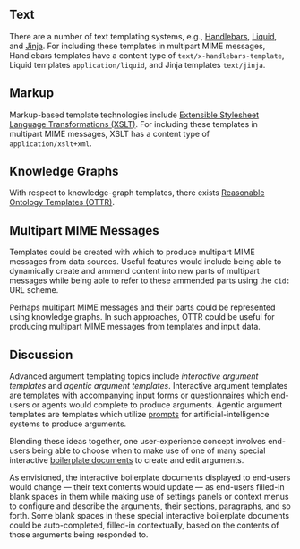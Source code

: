 ## Text

There are a number of text templating systems, e.g., [Handlebars](https://handlebarsjs.com/), [Liquid](https://liquidjs.com/), and [Jinja](https://jinja.palletsprojects.com/en/stable/). For including these templates in multipart MIME messages, Handlebars templates have a content type of `text/x-handlebars-template`, Liquid templates `application/liquid`, and Jinja templates `text/jinja`.

## Markup

Markup-based template technologies include [Extensible Stylesheet Language Transformations (XSLT)](https://en.wikipedia.org/wiki/XSLT). For including these templates in multipart MIME messages, XSLT has a content type of `application/xslt+xml`.

## Knowledge Graphs

With respect to knowledge-graph templates, there exists [Reasonable Ontology Templates (OTTR)](https://www.ottr.xyz/).

## Multipart MIME Messages

Templates could be created with which to produce multipart MIME messages from data sources. Useful features would include being able to dynamically create and ammend content into new parts of multipart messages while being able to refer to these ammended parts using the `cid:` URL scheme.

Perhaps multipart MIME messages and their parts could be represented using knowledge graphs. In such approaches, OTTR could be useful for producing multipart MIME messages from templates and input data.

## Discussion

Advanced argument templating topics include _interactive argument templates_ and _agentic argument templates_. Interactive argument templates are templates with accompanying input forms or questionnaires which end-users or agents would complete to produce arguments. Agentic argument templates are templates which utilize [prompts](https://en.wikipedia.org/wiki/Prompt_engineering) for artificial-intelligence systems to produce arguments.

Blending these ideas together, one user-experience concept involves end-users being able to choose when to make use of one of many special interactive [boilerplate documents](https://en.wikipedia.org/wiki/Boilerplate_text) to create and edit arguments.

As envisioned, the interactive boilerplate documents displayed to end-users would change — their text contents would update — as end-users filled-in blank spaces in them while making use of settings panels or context menus to configure and describe the arguments, their sections, paragraphs, and so forth. Some blank spaces in these special interactive boilerplate documents could be auto-completed, filled-in contextually, based on the contents of those arguments being responded to.
